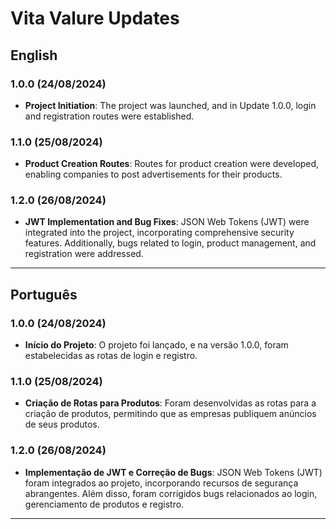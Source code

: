 
# Vita Valure Updates

## English

### 1.0.0 (24/08/2024)
- **Project Initiation**: The project was launched, and in Update 1.0.0, login and registration routes were established.

### 1.1.0 (25/08/2024)
- **Product Creation Routes**: Routes for product creation were developed, enabling companies to post advertisements for their products.

### 1.2.0 (26/08/2024)
- **JWT Implementation and Bug Fixes**: JSON Web Tokens (JWT) were integrated into the project, incorporating comprehensive security features. Additionally, bugs related to login, product management, and registration were addressed.

---

## Português

### 1.0.0 (24/08/2024)
- **Início do Projeto**: O projeto foi lançado, e na versão 1.0.0, foram estabelecidas as rotas de login e registro.

### 1.1.0 (25/08/2024)
- **Criação de Rotas para Produtos**: Foram desenvolvidas as rotas para a criação de produtos, permitindo que as empresas publiquem anúncios de seus produtos.

### 1.2.0 (26/08/2024)
- **Implementação de JWT e Correção de Bugs**: JSON Web Tokens (JWT) foram integrados ao projeto, incorporando recursos de segurança abrangentes. Além disso, foram corrigidos bugs relacionados ao login, gerenciamento de produtos e registro.

---

